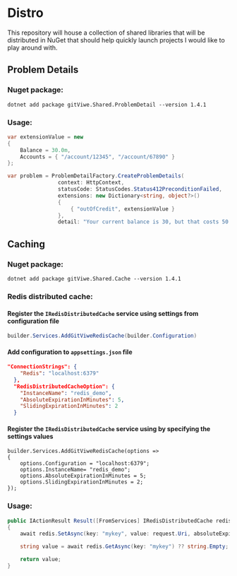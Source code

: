 # Distro
This repository will house a collection of shared libraries that will be distributed in NuGet that should help quickly launch projects I would like to play around with.

## Problem Details

### Nuget package:
```
dotnet add package gitViwe.Shared.ProblemDetail --version 1.4.1
```

### Usage:

```csharp
var extensionValue = new
{
    Balance = 30.0m,
    Accounts = { "/account/12345", "/account/67890" }
};

var problem = ProblemDetailFactory.CreateProblemDetails(
                context: HttpContext,
                statusCode: StatusCodes.Status412PreconditionFailed,
                extensions: new Dictionary<string, object?>()
                {
                    { "outOfCredit", extensionValue }
                },
                detail: "Your current balance is 30, but that costs 50.");
```

## Caching

### Nuget package:
```
dotnet add package gitViwe.Shared.Cache --version 1.4.1
```

### Redis distributed cache:
#### Register the `IRedisDistributedCache` service using settings from configuration file

```csharp
builder.Services.AddGitViweRedisCache(builder.Configuration)
```
#### Add configuration to `appsettings.json` file
```json
"ConnectionStrings": {
    "Redis": "localhost:6379"
  },
  "RedisDistributedCacheOption": {
    "InstanceName": "redis_demo",
    "AbsoluteExpirationInMinutes": 5,
    "SlidingExpirationInMinutes": 2
  }
```

#### Register the `IRedisDistributedCache` service using by specifying the settings values
```
builder.Services.AddGitViweRedisCache(options =>
{
    options.Configuration = "localhost:6379";
    options.InstanceName= "redis_demo";
    options.AbsoluteExpirationInMinutes = 5;
    options.SlidingExpirationInMinutes = 2;
});
```

### Usage:

```csharp
public IActionResult Result([FromServices] IRedisDistributedCache redis, [FromBody] UrlShortenRequest request)
{
    await redis.SetAsync(key: "mykey", value: request.Uri, absoluteExpirationRelativeToNow: TimeSpan.FromMinutes(request.MinutesUntilExpiry));

    string value = await redis.GetAsync(key: "mykey") ?? string.Empty;

    return value;
}
```